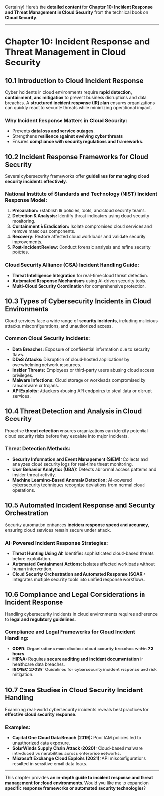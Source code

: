 Certainly! Here’s the **detailed content** for **Chapter 10: Incident Response and Threat Management in Cloud Security** from the technical book on **Cloud Security**.

---

# **Chapter 10: Incident Response and Threat Management in Cloud Security**  

## **10.1 Introduction to Cloud Incident Response**  
Cyber incidents in cloud environments require **rapid detection, containment, and mitigation** to prevent business disruptions and data breaches. A **structured incident response (IR) plan** ensures organizations can quickly react to security threats while minimizing operational impact.  

### **Why Incident Response Matters in Cloud Security:**  
- Prevents **data loss and service outages**.  
- Strengthens **resilience against evolving cyber threats**.  
- Ensures **compliance with security regulations and frameworks**.  

## **10.2 Incident Response Frameworks for Cloud Security**  
Several cybersecurity frameworks offer **guidelines for managing cloud security incidents effectively**.  

### **National Institute of Standards and Technology (NIST) Incident Response Model:**  
1. **Preparation:** Establish IR policies, tools, and cloud security teams.  
2. **Detection & Analysis:** Identify threat indicators using cloud security monitoring.  
3. **Containment & Eradication:** Isolate compromised cloud services and remove malicious components.  
4. **Recovery:** Restore affected cloud workloads and validate security improvements.  
5. **Post-Incident Review:** Conduct forensic analysis and refine security policies.  

### **Cloud Security Alliance (CSA) Incident Handling Guide:**  
- **Threat Intelligence Integration** for real-time cloud threat detection.  
- **Automated Response Mechanisms** using AI-driven security tools.  
- **Multi-Cloud Security Coordination** for comprehensive protection.  

## **10.3 Types of Cybersecurity Incidents in Cloud Environments**  
Cloud services face a wide range of **security incidents**, including malicious attacks, misconfigurations, and unauthorized access.  

### **Common Cloud Security Incidents:**  
- **Data Breaches:** Exposure of confidential information due to security flaws.  
- **DDoS Attacks:** Disruption of cloud-hosted applications by overwhelming network resources.  
- **Insider Threats:** Employees or third-party users abusing cloud access privileges.  
- **Malware Infections:** Cloud storage or workloads compromised by ransomware or trojans.  
- **API Exploits:** Attackers abusing API endpoints to steal data or disrupt services.  

## **10.4 Threat Detection and Analysis in Cloud Security**  
Proactive **threat detection** ensures organizations can identify potential cloud security risks before they escalate into major incidents.  

### **Threat Detection Methods:**  
- **Security Information and Event Management (SIEM):** Collects and analyzes cloud security logs for real-time threat monitoring.  
- **User Behavior Analytics (UBA):** Detects abnormal access patterns and insider threat activity.  
- **Machine Learning-Based Anomaly Detection:** AI-powered cybersecurity techniques recognize deviations from normal cloud operations.  

## **10.5 Automated Incident Response and Security Orchestration**  
Security automation enhances **incident response speed and accuracy**, ensuring cloud services remain secure under attack.  

### **AI-Powered Incident Response Strategies:**  
- **Threat Hunting Using AI:** Identifies sophisticated cloud-based threats before exploitation.  
- **Automated Containment Actions:** Isolates affected workloads without human intervention.  
- **Cloud Security Orchestration and Automated Response (SOAR):** Integrates multiple security tools into unified response workflows.  

## **10.6 Compliance and Legal Considerations in Incident Response**  
Handling cybersecurity incidents in cloud environments requires adherence to **legal and regulatory guidelines**.  

### **Compliance and Legal Frameworks for Cloud Incident Handling:**  
- **GDPR:** Organizations must disclose cloud security breaches within **72 hours**.  
- **HIPAA:** Requires **secure auditing and incident documentation** in healthcare data breaches.  
- **ISO/IEC 27035:** Guidelines for cybersecurity incident response and risk mitigation.  

## **10.7 Case Studies in Cloud Security Incident Handling**  
Examining real-world cybersecurity incidents reveals best practices for **effective cloud security response**.  

### **Examples:**  
- **Capital One Cloud Data Breach (2019):** Poor IAM policies led to unauthorized data exposure.  
- **SolarWinds Supply Chain Attack (2020):** Cloud-based malware introduced vulnerabilities across enterprise networks.  
- **Microsoft Exchange Cloud Exploits (2021):** API misconfigurations resulted in sensitive email data leaks.  

---

This chapter provides **an in-depth guide to incident response and threat management for cloud environments**. Would you like me to expand on **specific response frameworks or automated security technologies**?
